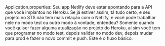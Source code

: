 Application.properties:
  Seu app Netlify deve estar apontando para a API que você implantou no Heroku. Se já estiver assim, tá tudo certo, e seu projeto no STS não tem mais relação com o Netlify, e você pode trabalhar nele no modo test ou outro modo à vontade, entendeu?
  Somente quando você quiser fazer alguma atualização no projeto do Heroku, aí sim você tem que programar no modo test, depois validar no modo dev, depois mudar para prod e fazer o novo commit e push. Este é o fluxo básico.

